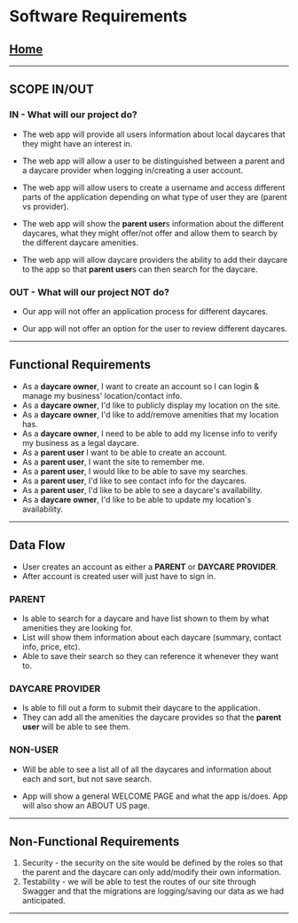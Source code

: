 # Software Requirements

## [Home](/README.md)

---

## SCOPE IN/OUT

### IN - What will our project do?

* The web app will provide all users information about local daycares that they might have an interest in.

* The web app will allow a user to be distinguished between a parent and a daycare provider when logging in/creating a user account.

* The web app will allow users to create a username and access different parts of the application depending on what type of user they are (parent vs provider).

* The web app will show the **parent user**s information about the different daycares, what they might offer/not offer and allow them to search by the different daycare amenities.

* The web app will allow daycare providers the ability to add their daycare to the app so that **parent user**s can then search for the daycare.

### OUT - What will our project NOT do?

* Our app will not offer an application process for different daycares.

* Our app will not offer an option for the user to review different daycares.

---

## Functional Requirements

* As a **daycare owner**, I want to create an account so I can login & manage my business' location/contact info.
* As a **daycare owner**, I'd like to publicly display my location on the site.
* As a **daycare owner**, I'd like to add/remove amenities that my location has.
* As a **daycare owner**, I need to be able to add my license info to verify my business as a legal daycare.
* As a **parent user** I want to be able to create an account.
* As a **parent user**, I want the site to remember me.
* As a **parent user**, I would like to be able to save my searches.
* As a **parent user**, I'd like to see contact info for the daycares.
* As a **parent user**, I'd like to be able to see a daycare's availability.
* As a **daycare owner**, I'd like to be able to update my location's availability.

---

## Data Flow

* User creates an account as either a **PARENT** or **DAYCARE PROVIDER**.
* After account is created user will just have to sign in.

### PARENT

* Is able to search for a daycare and have list shown to them by what amenities they are looking for.
* List will show them information about each daycare (summary, contact info, price, etc).
* Able to save their search so they can reference it whenever they want to.

### DAYCARE PROVIDER

* Is able to fill out a form to submit their daycare to the application.
* They can add all the amenities the daycare provides so that the **parent user** will be able to see them.

### NON-USER

* Will be able to see a list all of all the daycares and information about each and sort, but not save search.

* App will show a general WELCOME PAGE and what the app is/does. App will also show an ABOUT US page.

---

## Non-Functional Requirements

1) Security - the security on the site would be defined by the roles so that the parent and the daycare can only add/modify their own information.
2) Testability - we will be able to test the routes of our site through Swagger and that the migrations are logging/saving our data as we had anticipated.

---
